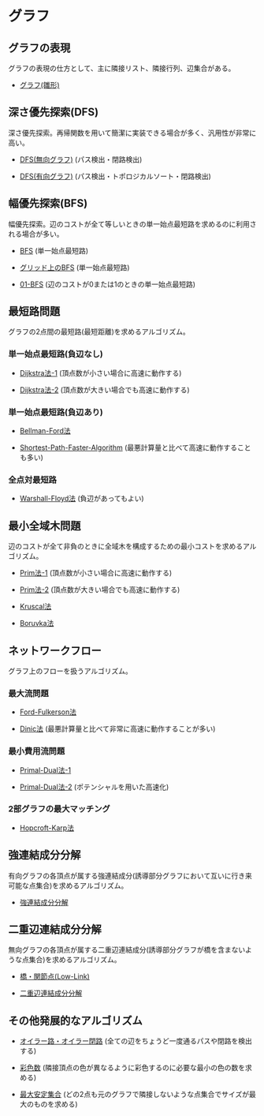 # グラフ

## グラフの表現
グラフの表現の仕方として、主に隣接リスト、隣接行列、辺集合がある。

- [グラフ(雛形)](https://github.com/tokusakurai/Library/blob/main/Graph/Graph_Template.cpp)

## 深さ優先探索(DFS)
深さ優先探索。再帰関数を用いて簡潔に実装できる場合が多く、汎用性が非常に高い。

- [DFS(無向グラフ)](https://github.com/tokusakurai/Library/blob/main/Graph/Undirected_Graph_DFS.cpp) (パス検出・閉路検出)

- [DFS(有向グラフ)](https://github.com/tokusakurai/Library/blob/main/Graph/Directed_Graph_DFS.cpp) (パス検出・トポロジカルソート・閉路検出)

## 幅優先探索(BFS)
幅優先探索。辺のコストが全て等しいときの単一始点最短路を求めるのに利用される場合が多い。

- [BFS](https://github.com/tokusakurai/Library/blob/main/Graph/BFS.cpp) (単一始点最短路)

- [グリッド上のBFS](https://github.com/tokusakurai/Library/blob/main/Graph/Grid_BFS.cpp) (単一始点最短路)

- [01-BFS](https://github.com/tokusakurai/Library/blob/main/Graph/01-BFS.cpp) (辺のコストが0または1のときの単一始点最短路)

## 最短路問題
グラフの2点間の最短路(最短距離)を求めるアルゴリズム。

### 単一始点最短路(負辺なし)

- [Dijkstra法-1](https://github.com/tokusakurai/Library/blob/main/Graph/Dijkstra-1.cpp) (頂点数が小さい場合に高速に動作する)

- [Dijkstra法-2](https://github.com/tokusakurai/Library/blob/main/Graph/Dijkstra-2.cpp) (頂点数が大きい場合でも高速に動作する)

### 単一始点最短路(負辺あり)

- [Bellman-Ford法](https://github.com/tokusakurai/Library/blob/main/Graph/Bellman-Ford.cpp)

- [Shortest-Path-Faster-Algorithm](https://github.com/tokusakurai/Library/blob/main/Graph/SPFA.cpp) (最悪計算量と比べて高速に動作することも多い)

### 全点対最短路

- [Warshall-Floyd法](https://github.com/tokusakurai/Library/blob/main/Graph/Warshall-Floyd.cpp) (負辺があってもよい)

## 最小全域木問題
辺のコストが全て非負のときに全域木を構成するための最小コストを求めるアルゴリズム。

- [Prim法-1](https://github.com/tokusakurai/Library/blob/main/Graph/Prim-1.cpp) (頂点数が小さい場合に高速に動作する)

- [Prim法-2](https://github.com/tokusakurai/Library/blob/main/Graph/Prim-2.cpp) (頂点数が大きい場合でも高速に動作する)

- [Kruscal法](https://github.com/tokusakurai/Library/blob/main/Graph/Kruscal.cpp)

- [Boruvka法](https://github.com/tokusakurai/Library/blob/main/Graph/Boruvka.cpp)

## ネットワークフロー
グラフ上のフローを扱うアルゴリズム。

### 最大流問題

- [Ford-Fulkerson法](https://github.com/tokusakurai/Library/blob/main/Graph/Ford_Fulkerson.cpp)

- [Dinic法](https://github.com/tokusakurai/Library/blob/main/Graph/Dinic.cpp) (最悪計算量と比べて非常に高速に動作することが多い)

### 最小費用流問題

- [Primal-Dual法-1](https://github.com/tokusakurai/Library/blob/main/Graph/Primal-Dual-1.cpp)

- [Primal-Dual法-2](https://github.com/tokusakurai/Library/blob/main/Graph/Primal-Dual-2.cpp) (ポテンシャルを用いた高速化)

### 2部グラフの最大マッチング

- [Hopcroft-Karp法](https://github.com/tokusakurai/Library/blob/main/Graph/Hopcroft_Karp.cpp)

## 強連結成分分解
有向グラフの各頂点が属する強連結成分(誘導部分グラフにおいて互いに行き来可能な点集合)を求めるアルゴリズム。

- [強連結成分分解](https://github.com/tokusakurai/Library/blob/main/Graph/SCC.cpp)

## 二重辺連結成分分解
無向グラフの各頂点が属する二重辺連結成分(誘導部分グラフが橋を含まないような点集合)を求めるアルゴリズム。

- [橋・関節点(Low-Link)](https://github.com/tokusakurai/Library/blob/main/Graph/Low_Link.cpp)

- [二重辺連結成分分解](https://github.com/tokusakurai/Library/blob/main/Graph/TECC.cpp)

## その他発展的なアルゴリズム

- [オイラー路・オイラー閉路](https://github.com/tokusakurai/Library/blob/main/Graph/Eulerian_Trail.cpp) (全ての辺をちょうど一度通るパスや閉路を検出する)

- [彩色数](https://github.com/tokusakurai/Library/blob/main/Graph/Choromatic_Number.cpp) (隣接頂点の色が異なるように彩色するのに必要な最小の色の数を求める)

- [最大安定集合](https://github.com/tokusakurai/Library/blob/main/Graph/Maximum_Independent_Set.cpp) (どの2点も元のグラフで隣接しないような点集合でサイズが最大のものを求める)
